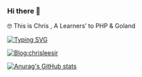 ### Hi there 👋 
🤓  This is Chris , A Learners’ to PHP & Goland

[![Typing SVG](https://readme-typing-svg.herokuapp.com?font=Fira+Code&pause=1000&width=435&lines=Interesting+people%2C+interesting+code;%E6%9C%89%E8%B6%A3%E7%9A%84%E4%BA%BA%EF%BC%8C%E6%9C%89%E8%B6%A3%E7%9A%84%E4%BB%A3%E7%A0%81)](https://git.io/typing-svg)
 
[![Blog:chrisleesir](https://img.shields.io/badge/Blog:chrisleesir-orange)](https://www.chrisleesir.com/)
 
[![Anurag's GitHub stats](https://github-readme-stats.vercel.app/api?username=ChrisLeeAreemm)](https://github.com/ChrisLeeAreemm/)
